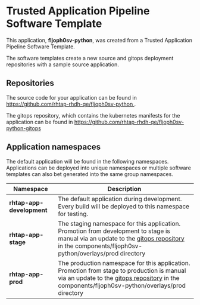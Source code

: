 # Trusted Application Pipeline Software Template

This application, **fljoph0sv-python**, was created from a Trusted Application Pipeline Software Template.

The software templates create a new source and gitops deployment repositories with a sample source application. 

## Repositories

The source code for your application can be found in [https://github.com/rhtap-rhdh-qe/fljoph0sv-python ](https://github.com/rhtap-rhdh-qe/fljoph0sv-python ).
 
The gitops repository, which contains the kubernetes manifests for the application can be found in 
[https://github.com/rhtap-rhdh-qe/fljoph0sv-python-gitops ](https://github.com/rhtap-rhdh-qe/fljoph0sv-python-gitops ) 

## Application namespaces 

The default application will be found in the following namespaces. Applications can be deployed into unique namespaces or multiple software templates can also bet generated into the same group namespaces.  

|  Namespace   |  Description   |  
| -------- | -------- |   
| **rhtap-app-development** | The default application during development. Every build will be deployed to this namespace for testing. | 
| **rhtap-app-stage** | The staging namespace for this application. Promotion from development to stage is manual via an update to the [gitops repository](https://github.com/rhtap-rhdh-qe/fljoph0sv-python-gitops ) in the components/fljoph0sv-python/overlays/prod directory |  
| **rhtap-app-prod** | The production namespace for this application. Promotion from stage to production is manual via an update to the [gitops repository](https://github.com/rhtap-rhdh-qe/fljoph0sv-python-gitops ) in the components/fljoph0sv-python/overlays/prod directory | 